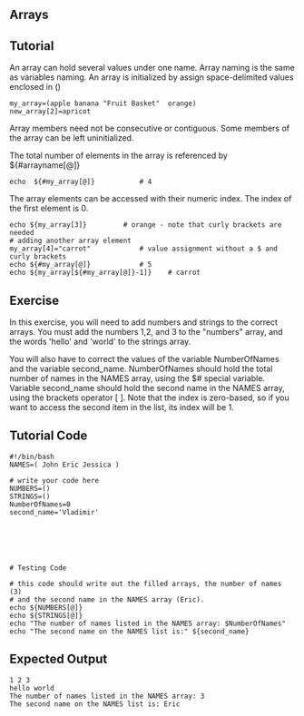 Arrays
------

Tutorial
--------
An array can hold several values under one name. Array naming is the same as variables naming.
An array is initialized by assign space-delimited values enclosed in ()

	my_array=(apple banana "Fruit Basket"  orange)
	new_array[2]=apricot

Array members need not be consecutive or contiguous. Some members of the array can be left uninitialized.

The total number of elements in the array is referenced by ${#arrayname[@]}

	echo  ${#my_array[@]}			# 4

The array elements can be accessed with their numeric index. The index of the first element is 0.

	echo ${my_array[3]}			# orange - note that curly brackets are needed
	# adding another array element
	my_array[4]="carrot"			# value assignment without a $ and curly brackets
	echo ${#my_array[@]}			# 5
	echo ${my_array[${#my_array[@]}-1]}    # carrot

Exercise
--------
In this exercise, you will need to add numbers and strings to the correct arrays. You must add the numbers 1,2, and 3 to the "numbers" array, and the words 'hello' and 'world' to the strings array.

You will also have to correct the values of the variable NumberOfNames and the variable second_name. NumberOfNames should hold the total number of names in the NAMES array, using the $# special variable. Variable second_name should hold the second name in the NAMES array, using the brackets operator [ ]. Note that the index is zero-based, so if you want to access the second item in the list, its index will be 1.

Tutorial Code
-------------
	#!/bin/bash
	NAMES=( John Eric Jessica )
	
	# write your code here
	NUMBERS=()
	STRINGS=()
	NumberOfNames=0
	second_name='Vladimir'






	# Testing Code

	# this code should write out the filled arrays, the number of names (3) 
	# and the second name in the NAMES array (Eric).
	echo ${NUMBERS[@]}
	echo ${STRINGS[@]}
	echo "The number of names listed in the NAMES array: $NumberOfNames"
	echo "The second name on the NAMES list is:" ${second_name}

Expected Output
---------------
	1 2 3
	hello world
	The number of names listed in the NAMES array: 3
	The second name on the NAMES list is: Eric

